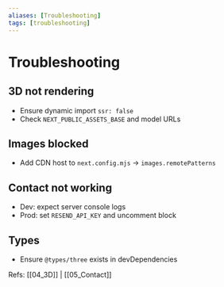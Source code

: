 ```yaml
---
aliases: [Troubleshooting]
tags: [troubleshooting]
---
```


# Troubleshooting

## 3D not rendering
- Ensure dynamic import `ssr: false`
- Check `NEXT_PUBLIC_ASSETS_BASE` and model URLs

## Images blocked
- Add CDN host to `next.config.mjs` → `images.remotePatterns`

## Contact not working
- Dev: expect server console logs
- Prod: set `RESEND_API_KEY` and uncomment block

## Types
- Ensure `@types/three` exists in devDependencies

Refs: [[04_3D]] | [[05_Contact]]


